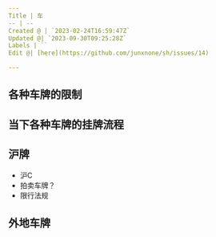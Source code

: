 ```yaml
---
Title | 车
-- | --
Created @ | `2023-02-24T16:59:47Z`
Updated @| `2023-09-30T09:25:28Z`
Labels | ``
Edit @| [here](https://github.com/junxnone/sh/issues/14)

---
```

## 各种车牌的限制

## 当下各种车牌的挂牌流程


## 沪牌

- 沪C
- 拍卖车牌？
- 限行法规

## 外地车牌
